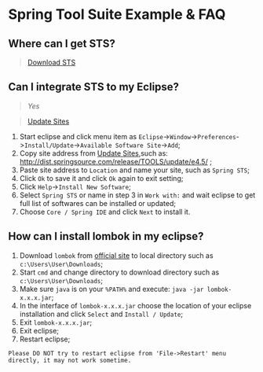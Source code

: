 # Spring Tool Suite Example & FAQ

## Where can I get STS?

> [Download STS](http://spring.io/tools/sts/all)

## Can I integrate STS to my Eclipse?

> *Yes*

> [Update Sites](http://spring.io/tools/sts/all)

1. Start eclipse and click menu item as `Eclipse`->`Window`->`Preferences`->`Install/Update`->`Available Software Site`->`Add`;
2. Copy site address from [Update Sites](http://spring.io/tools/sts/all),such as: http://dist.springsource.com/release/TOOLS/update/e4.5/ ;
3. Paste site address to `Location` and name your site, such as `Spring STS`;
4. Click `Ok` to save it and click `Ok` again to exit setting;
5. Click `Help`->`Install New Software`;
6. Select `Spring STS` or name in step 3 in `Work with:` and wait eclipse to get full list of softwares can be installed or updated;
7. Choose `Core / Spring IDE` and click `Next` to install it.
 
## How can I install lombok in my eclipse?

1. Download `lombok` from [official site](https://projectlombok.org/) to local directory such as `c:\Users\User\Downloads`;
1. Start `cmd` and change directory to download directory such as `c:\Users\User\Downloads`;
1. Make sure `java` is on your `%PATH%` and execute: `java -jar lombok-x.x.x.jar`;
1. In the interface of `lombok-x.x.x.jar` choose the location of your eclipse installation and click `Select` and `Install / Update`;
1. Exit `lombok-x.x.x.jar`;
1. Exit eclipse;
1. Restart eclipse;

`Please DO NOT try to restart eclipse from 'File->Restart' menu directly, it may not work sometime.`
